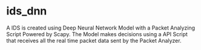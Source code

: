 # ids_dnn
A IDS is created using Deep Neural Network Model with a Packet Analyzing Script Powered by Scapy. The Model makes decisions using a API Script that receives all the real time packet data sent by the Packet Analyzer.
